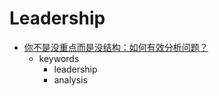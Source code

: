 Leadership
====

- [你不是没重点而是没结构：如何有效分析问题？](https://mp.weixin.qq.com/s/kSHwVmTQigOsuyKoGA_kIw)
  - keywords
    - leadership
    - analysis